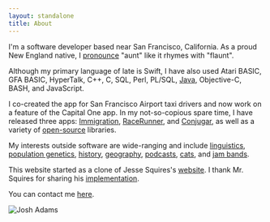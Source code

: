```yaml
---
layout: standalone
title: About
---
```


I'm a software developer based near San Francisco, California. As a proud New England native, I  [pronounce](https://en.wikipedia.org/wiki/Boston_accent#Declining_features) "aunt" like it rhymes with "flaunt".

Although my primary language of late is Swift, I have also used Atari BASIC, GFA BASIC, HyperTalk, C++, C, SQL, Perl, PL/SQL, [Java](https://vimeo.com/250967769), Objective-C, BASH, and JavaScript.

I co-created the app for San Francisco Airport taxi drivers and now work on a feature of the Capital One app. In my not-so-copious spare time, I have released three apps: [Immigration](https://itunes.apple.com/us/app/immigration/id777319358), [RaceRunner](https://itunes.apple.com/us/app/racerunner-run-tracking-app/id1065017082), and [Conjugar](https://itunes.apple.com/us/app/conjugar/id1236500467), as well as a variety of [open-source](https://github.com/vermont42) libraries.

My interests outside software are wide-ranging and include [linguistics](http://historyofenglishpodcast.com), [population genetics](https://www.youtube.com/watch?v=JTY9K1Q_Sbg), [history](https://www.dancarlin.com), [geography](https://www.topozone.com/maine/lincoln-me/island/monhegan-island/), [podcasts](https://github.com/vermont42/Podcasts), [cats](https://vimeo.com/192207432), and [jam bands](https://www.youtube.com/watch?v=RHT7Kr_50Uo).

This website started as a clone of Jesse Squires's [website](https://www.jessesquires.com). I thank Mr. Squires for sharing his [implementation](https://github.com/jessesquires/jessesquires.com).

You can contact me [here](/contact).

<div class="col-xs-12 col-xs-offset-0 col-sm-8 col-sm-offset-2 col-md-6 col-md-offset-3">
<img class="img-thumbnail img-responsive center" src="{{ site.author.avatar }}" title="Josh Adams" alt="Josh Adams"/>
</div>
